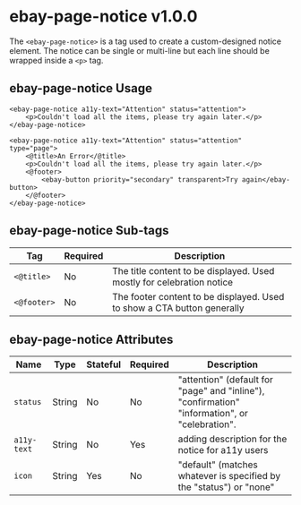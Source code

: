 # ebay-page-notice v1.0.0

The `<ebay-page-notice>` is a tag used to create a custom-designed notice element. The notice can be single or multi-line but each line should be wrapped inside a `<p>` tag.

## ebay-page-notice Usage

```marko
<ebay-page-notice a11y-text="Attention" status="attention">
    <p>Couldn't load all the items, please try again later.</p>
</ebay-page-notice>
```

```marko
<ebay-page-notice a11y-text="Attention" status="attention" type="page">
    <@title>An Error</@title>
    <p>Couldn't load all the items, please try again later.</p>
    <@footer>
        <ebay-button priority="secondary" transparent>Try again</ebay-button>
    </@footer>
</ebay-page-notice>
```

## ebay-page-notice Sub-tags

Tag | Required | Description
--- | --- | ---
`<@title>` | No | The title content to be displayed. Used mostly for celebration notice
`<@footer>` | No | The footer content to be displayed. Used to show a CTA button generally

## ebay-page-notice Attributes

Name | Type | Stateful | Required | Description
--- | --- | --- | --- | ---
`status`  | String | No | No | "attention" (default for "page" and "inline"), "confirmation" "information", or "celebration".
`a11y-text` | String | No | Yes | adding description for the notice for a11y users
`icon` | String | Yes | No | "default" (matches whatever is specified by the "status") or "none"

